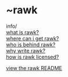 ~rawk
=====

info/  
[what is rawk?](./what.html)   
[where can i get rawk?](./where.html)   
[who is behind rawk?](./who.html)   
[why write rawk?](./why.html)   
[how is rawk licensed?](./how.html)   
     
[view the rawk README](./readme.html)    
